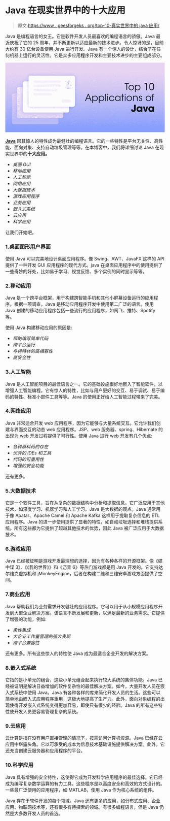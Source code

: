 # Java 在现实世界中的十大应用

> 原文:[https://www . geesforgeks . org/top-10-真实世界中的 java 应用/](https://www.geeksforgeeks.org/top-10-applications-of-java-in-real-world/)

Java 是编程语言的女王。它是软件开发人员最喜欢的编程语言的骄傲。Java 最近庆祝了它的 25 周年，并不断更新以适应最新的技术进步。令人惊讶的是，目前大约有 30 亿台设备使用 Java 进行开发。Java 有一个惊人的设计，结合了在任何机器上运行的灵活性。它是众多应用程序开发和主要技术进步的主要组成部分。

![Top-10-Applications-of-Java-in-the-Real-World](img/a7882a46760293878c5b36f62bfddd12.png)

[**Java**](https://www.geeksforgeeks.org/java/) 因其惊人的特性成为最健壮的编程语言。它的一些特性是平台无关性、高性能、面向对象、支持自动垃圾管理等等。在本博客中，我们将详细讨论 Java 在现实世界中的**十大应用。**

*   *桌面 GUI*
*   *移动应用*
*   *人工智能*
*   *网络应用*
*   *大数据技术*
*   *游戏应用程序*
*   *业务应用*
*   *嵌入式系统*
*   *云应用*
*   *科学应用*

让我们开始吧。

### 1.桌面图形用户界面

使用 Java 可以完美地设计桌面应用程序。像 Swing、AWT、JavaFX 这样的 API 提供了一种开发 GUI 应用程序的现代方式。java 在桌面应用程序中的使用提供了一些奇妙的好处，比如易于学习、视觉反馈、多个实例的同时显示等等。

### 2.移动应用

Java 是一个跨平台框架，用于构建跨智能手机和其他小屏幕设备运行的应用程序。根据一项调查，Java 是移动应用程序开发中使用第二广泛的语言。使用 Java 创建的移动应用程序包括一些流行的应用程序，如网飞、推特、Spotify 等。

使用 Java 构建移动应用的原因是:

*   *帮助编写简单代码*
*   *跨平台运行*
*   *与柯特林的高相容性*
*   *高安全性*

### 3.人工智能

Java 是人工智能项目的最佳语言之一。它的基础设施很好地嵌入了智能软件，以增强人工智能编程。它有惊人的特性，比如与用户更好的交互、易于调试、易于编码的特性、标准小部件工具等等。Java 的使用正好给人工智能过程带来了完美。

### 4.网络应用

Java 非常适合开发 web 应用程序，因为它能够与大量系统交互。它允许我们创建与界面交互的动态 web 应用程序。JSP、web 服务器、spring、Hibernate 的出现为 web 开发过程提供了可行性。使用 Java 进行 web 开发有几个优点:

*   *各种原料药的存在*
*   *优秀的 IDEs 和工具*
*   *代码的可重用性*
*   *增强的安全功能*

还有更多。

### 5.大数据技术

它是一个软件工具，旨在从复杂的数据结构中分析和提取信息。它广泛应用于其他技术，如深度学习、机器学习和人工学习。Java 是大数据的观点。Java 通常用于像 Apatar、Apache Camel 和 Apache Kafka 这样用于提取复杂信息的 ETL 应用程序。Java 的进一步使用提供了显著的特性，如自动垃圾选择和堆栈提供系统。所有这些都为它提供了超越其他技术的优势，因此 Java 被广泛应用于大数据技术。

### 6.游戏应用

Java 已经被证明是游戏开发最理想的选择，因为有各种各样的开源框架。像《碟中谍 3》、《《我的世界》》和《沥青 6》等热门游戏都是用 Java 开发的。它支持达尔维克虚拟机和 jMonkeyEngine，后者在构建二维和三维安卓游戏方面提供了空间。

### 7.商业应用

Java 帮助我们为业务需求开发健壮的应用程序。它可以用于从小规模应用程序开发到大型企业解决方案。该语言不断发展和更新，以满足最新的业务需求。它提供了增强的功能，例如:

*   *柔性集成*
*   *大企业工作量管理的强大表现*
*   *跨平台兼容性*

还有更多。所有这些惊人的特性使 Java 成为最适合企业开发的解决方案。

### 8.嵌入式系统

它指的是小单元的组合，这些小单元组合起来执行较大系统的集体功能。Java 已经被证明是解决日益增加的软件复杂性的最佳解决方案。如今，大量开发人员在嵌入式系统中使用 Java。Java 有各种各样的库来简化开发人员的生活。这些可以简单地由嵌入式应用程序重用，这极大地提高了生产力。此外，面向对象编程的出现使得开发嵌入式系统变得更加容易，即使只有很少的经验。Java 的所有这些特性使开发人员更容易管理复杂的系统。

### 9.云应用

云计算是指在没有用户直接管理的情况下，按需访问计算机资源。Java 已经在云应用中崭露头角。它以可承受的成本为信息技术基础设施提供解决方案。此外，它还充当创建云服务器和应用程序的平台。

### 10.科学应用

Java 具有增强的安全特性，这使得它成为开发科学应用程序的最佳选择。它已经成为编写复杂数学运算的有力工具。这些程序是以高度安全和高效的方式设计的。一些最广泛使用的应用程序，如 MATLAB，使用 Java 作为核心系统的组件。

Java 存在于软件开发的每个领域。Java 还有更多的应用，如分布式应用、企业应用、物联网技术等，还有很多有待探索的领域。有很多编程语言，但是 Java 仍然是大多数开发人员的首选。